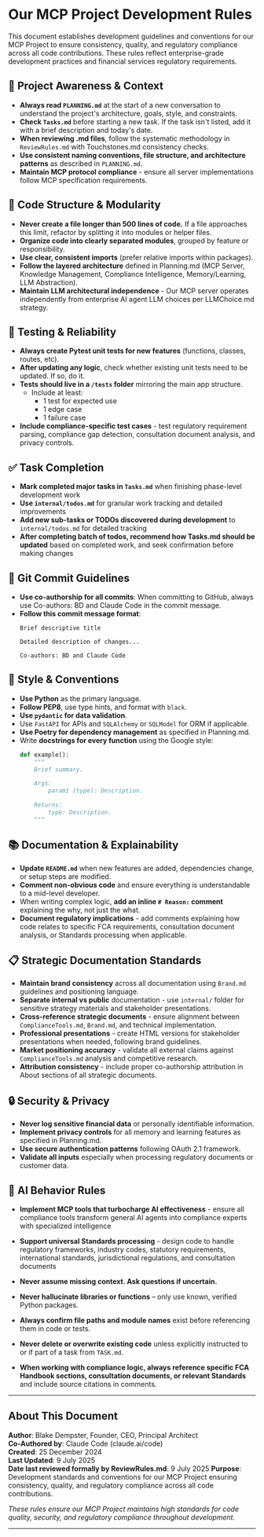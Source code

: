 # Our MCP Project Development Rules

This document establishes development guidelines and conventions for our MCP Project to ensure consistency, quality, and regulatory compliance across all code contributions. These rules reflect enterprise-grade development practices and financial services regulatory requirements.

## 🔄 Project Awareness & Context

- **Always read `PLANNING.md`** at the start of a new conversation to understand the project's architecture, goals, style, and constraints.
- **Check `Tasks.md`** before starting a new task. If the task isn't listed, add it with a brief description and today's date.
- **When reviewing .md files**, follow the systematic methodology in `ReviewRules.md` with Touchstones.md consistency checks.
- **Use consistent naming conventions, file structure, and architecture patterns** as described in `PLANNING.md`.
- **Maintain MCP protocol compliance** - ensure all server implementations follow MCP specification requirements.

## 🧱 Code Structure & Modularity

- **Never create a file longer than 500 lines of code.** If a file approaches this limit, refactor by splitting it into modules or helper files.
- **Organize code into clearly separated modules**, grouped by feature or responsibility.
- **Use clear, consistent imports** (prefer relative imports within packages).
- **Follow the layered architecture** defined in Planning.md (MCP Server, Knowledge Management, Compliance Intelligence, Memory/Learning, LLM Abstraction).
- **Maintain LLM architectural independence** - Our MCP server operates independently from enterprise AI agent LLM choices per LLMChoice.md strategy.

## 🧪 Testing & Reliability

- **Always create Pytest unit tests for new features** (functions, classes, routes, etc).
- **After updating any logic**, check whether existing unit tests need to be updated. If so, do it.
- **Tests should live in a `/tests` folder** mirroring the main app structure.
  - Include at least:
    - 1 test for expected use
    - 1 edge case
    - 1 failure case
- **Include compliance-specific test cases** - test regulatory requirement parsing, compliance gap detection, consultation document analysis, and privacy controls.

## ✅ Task Completion

- **Mark completed major tasks in `Tasks.md`** when finishing phase-level development work
- **Use `internal/todos.md`** for granular work tracking and detailed improvements  
- **Add new sub-tasks or TODOs discovered during development** to `internal/todos.md` for detailed tracking
- **After completing batch of todos, recommend how Tasks.md should be updated** based on completed work, and seek confirmation before making changes

## 📝 Git Commit Guidelines

- **Use co-authorship for all commits**: When committing to GitHub, always use Co-authors: BD and Claude Code in the commit message.
- **Follow this commit message format**:
  ```
  Brief descriptive title
  
  Detailed description of changes...
  
  Co-authors: BD and Claude Code
  ```

## 📎 Style & Conventions

- **Use Python** as the primary language.
- **Follow PEP8**, use type hints, and format with `black`.
- **Use `pydantic` for data validation**.
- Use `FastAPI` for APIs and `SQLAlchemy` or `SQLModel` for ORM if applicable.
- **Use Poetry for dependency management** as specified in Planning.md.
- Write **docstrings for every function** using the Google style:
  ```python
  def example():
      """
      Brief summary.

      Args:
          param1 (type): Description.

      Returns:
          type: Description.
      """
  ```

## 📚 Documentation & Explainability

- **Update `README.md`** when new features are added, dependencies change, or setup steps are modified.
- **Comment non-obvious code** and ensure everything is understandable to a mid-level developer.
- When writing complex logic, **add an inline `# Reason:` comment** explaining the why, not just the what.
- **Document regulatory implications** - add comments explaining how code relates to specific FCA requirements, consultation document analysis, or Standards processing when applicable.

## 📋 Strategic Documentation Standards

- **Maintain brand consistency** across all documentation using `Brand.md` guidelines and positioning language.
- **Separate internal vs public** documentation - use `internal/` folder for sensitive strategy materials and stakeholder presentations.
- **Cross-reference strategic documents** - ensure alignment between `ComplianceTools.md`, `Brand.md`, and technical implementation.
- **Professional presentations** - create HTML versions for stakeholder presentations when needed, following brand guidelines.
- **Market positioning accuracy** - validate all external claims against `ComplianceTools.md` analysis and competitive research.
- **Attribution consistency** - include proper co-authorship attribution in About sections of all strategic documents.

## 🔒 Security & Privacy

- **Never log sensitive financial data** or personally identifiable information.
- **Implement privacy controls** for all memory and learning features as specified in Planning.md.
- **Use secure authentication patterns** following OAuth 2.1 framework.
- **Validate all inputs** especially when processing regulatory documents or customer data.

## 🤖 AI Behavior Rules

- **Implement MCP tools that turbocharge AI effectiveness** - ensure all compliance tools transform general AI agents into compliance experts with specialized intelligence
- **Support universal Standards processing** - design code to handle regulatory frameworks, industry codes, statutory requirements, international standards, jurisdictional regulations, and consultation documents

- **Never assume missing context. Ask questions if uncertain.**
- **Never hallucinate libraries or functions** – only use known, verified Python packages.
- **Always confirm file paths and module names** exist before referencing them in code or tests.
- **Never delete or overwrite existing code** unless explicitly instructed to or if part of a task from `TASK.md`.
- **When working with compliance logic, always reference specific FCA Handbook sections, consultation documents, or relevant Standards** and include source citations in comments.

---

## About This Document

**Author**: Blake Dempster, Founder, CEO, Principal Architect  
**Co-Authored by**: Claude Code (claude.ai/code)  
**Created**: 25 December 2024  
**Last Updated**: 9 July 2025  
**Date last reviewed formally by ReviewRules.md**: 9 July 2025
**Purpose**: Development standards and conventions for our MCP Project ensuring consistency, quality, and regulatory compliance across all code contributions.

*These rules ensure our MCP Project maintains high standards for code quality, security, and regulatory compliance throughout development.*

---